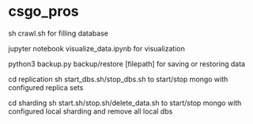 # csgo_pros

sh crawl.sh for filling database

jupyter notebook visualize_data.ipynb for visualization

python3 backup.py backup/restore [filepath] for saving or restoring data


cd replication
sh start_dbs.sh/stop_dbs.sh
to start/stop mongo with configured replica sets

cd sharding
sh start.sh/stop.sh/delete_data.sh
to start/stop mongo with configured local sharding
and remove all local dbs